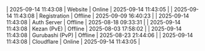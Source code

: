 | 2025-09-14 11:43:08 | Website | Online | 2025-09-14 11:43:05 |
| 2025-09-14 11:43:08 | Registration | Offline | 2025-09-09 16:40:23 |
| 2025-09-14 11:43:08 | Auth Server | Offline | 2025-08-18 09:33:31 |
| 2025-09-14 11:43:08 | Kezan (PvE) | Offline | 2025-08-03 17:58:02 |
| 2025-09-14 11:43:08 | Gurubashi (PvP) | Offline | 2025-08-23 21:44:06 |
| 2025-09-14 11:43:08 | Cloudflare | Online | 2025-09-14 11:43:05 |
